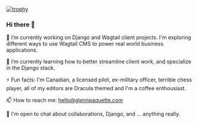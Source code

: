 [![trophy](https://github-profile-trophy.vercel.app/?username=paqman85&theme=dracula)](https://github.com/ryo-ma/github-profile-trophy)

### Hi there 👋

🔭 I’m currently working on Django and Wagtail client projects. I'm exploring different ways to use Wagtail CMS to power real world business applications.

🌱 I’m currently learning how to better streamline client work, and specialize in the Django stack.

⚡ Fun facts: I'm Canadian, a licensed pilot, ex-military officer, terrible chess player, all of my editors are Dracula themed and I'm a coffee enthousiast.

📫 How to reach me: hello@glennpaquette.com

💬 I'm open to chat about collaborations, Django, and ... anything really.
